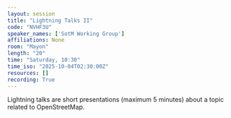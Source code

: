 ```yaml
---
layout: session
title: "Lightning Talks II"
code: "NVHF3U"
speaker_names: ['SotM Working Group']
affiliations: None
room: "Mayon"
length: "20"
time: "Saturday, 10:30"
time_iso: "2025-10-04T02:30:00Z"
resources: []
recording: True
---
```


Lightning talks are short presentations (maximum 5 minutes) about a topic related to OpenStreetMap.

